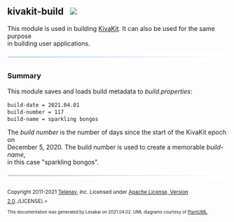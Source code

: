 ## kivakit-build &nbsp; ![](https://kivakit.org/images/kivakit-64.png)

This module is used in building [KivaKit](https://github.com/Telenav/kivakit). It can also be used for the same purpose  
in building user applications.

![](images/horizontal-line.png)

### Summary

This module saves and loads build metadata to *build.properties*:

    build-date = 2021.04.01  
    build-number = 117  
    build-name = sparkling bongos

The *build number* is the number of days since the start of the KivaKit epoch on  
December 5, 2020. The build number is used to create a memorable *build-name*,  
in this case "sparkling bongos".

![](images/horizontal-line.png)

<sub>Copyright 2011-2021 [Telenav](http://telenav.com), Inc. Licensed under [Apache License, Version 2.0](../LICENSE)../LICENSE).>  
<sub>This documentation was generated by Lexakai on 2021.04.02. UML diagrams courtesy of [PlantUML](http://plantuml.com).</sub>

